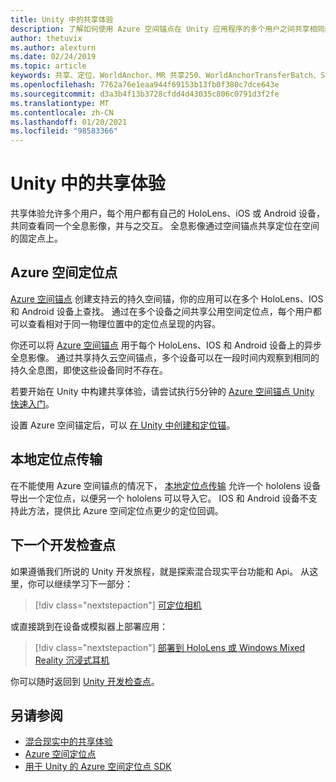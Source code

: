 ```yaml
---
title: Unity 中的共享体验
description: 了解如何使用 Azure 空间锚点在 Unity 应用程序的多个用户之间共享相同的全息影像。
author: thetuvix
ms.author: alexturn
ms.date: 02/24/2019
ms.topic: article
keywords: 共享、定位、WorldAnchor、MR 共享250、WorldAnchorTransferBatch、SpatialPerception、Azure、Azure 空间锚，ASA，混合现实耳机，windows mixed reality 耳机，虚拟现实耳机
ms.openlocfilehash: 7762a76e1eaa944f69153b13fb0f380c7dce643e
ms.sourcegitcommit: d3a3b4f13b3728cfdd4d43035c806c0791d3f2fe
ms.translationtype: MT
ms.contentlocale: zh-CN
ms.lasthandoff: 01/20/2021
ms.locfileid: "98583366"
---
```

# <a name="shared-experiences-in-unity"></a>Unity 中的共享体验

共享体验允许多个用户，每个用户都有自己的 HoloLens、iOS 或 Android 设备，共同查看同一个全息影像，并与之交互。 全息影像通过空间锚点共享定位在空间的固定点上。

## <a name="azure-spatial-anchors"></a>Azure 空间定位点

<a href="/azure/spatial-anchors/overview" target="_blank">Azure 空间锚点</a> 创建支持云的持久空间锚，你的应用可以在多个 HoloLens、IOS 和 Android 设备上查找。  通过在多个设备之间共享公用空间定位点，每个用户都可以查看相对于同一物理位置中的定位点呈现的内容。 

你还可以将 <a href="/azure/spatial-anchors/overview" target="_blank">Azure 空间锚点</a> 用于每个 HoloLens、IOS 和 Android 设备上的异步全息影像。  通过共享持久云空间锚点，多个设备可以在一段时间内观察到相同的持久全息图，即使这些设备同时不存在。

若要开始在 Unity 中构建共享体验，请尝试执行5分钟的 <a href="/azure/spatial-anchors/unity-overview" target="_blank">Azure 空间锚点 Unity 快速入门</a>。

设置 Azure 空间锚定后，可以 <a href="/azure/spatial-anchors/concepts/create-locate-anchors-unity" target="_blank">在 Unity 中创建和定位锚</a>。

## <a name="local-anchor-transfers"></a>本地定位点传输

在不能使用 Azure 空间锚点的情况下， [本地定位点传输](../../out-of-scope/local-anchor-transfers-in-unity.md) 允许一个 hololens 设备导出一个定位点，以便另一个 hololens 可以导入它。  IOS 和 Android 设备不支持此方法，提供比 Azure 空间定位点更少的定位回调。

## <a name="next-development-checkpoint"></a>下一个开发检查点

如果遵循我们所说的 Unity 开发旅程，就是探索混合现实平台功能和 Api。 从这里，你可以继续学习下一部分：

> [!div class="nextstepaction"]
> [可定位相机](locatable-camera-in-unity.md)

或直接跳到在设备或模拟器上部署应用：

> [!div class="nextstepaction"]
> [部署到 HoloLens 或 Windows Mixed Reality 沉浸式耳机](../platform-capabilities-and-apis/using-visual-studio.md)

你可以随时返回到 [Unity 开发检查点](unity-development-overview.md#3-advanced-features)。

## <a name="see-also"></a>另请参阅
* [混合现实中的共享体验](../platform-capabilities-and-apis/shared-experiences-in-mixed-reality.md)
* <a href="/azure/spatial-anchors" target="_blank">Azure 空间定位点</a>
* <a href="/dotnet/api/Microsoft.Azure.SpatialAnchors" target="_blank">用于 Unity 的 Azure 空间定位点 SDK</a>